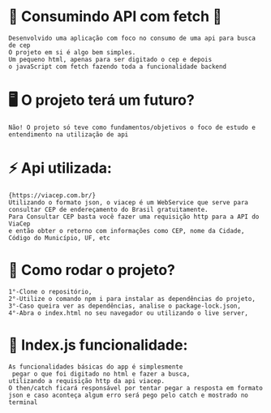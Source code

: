 # 🤞 Consumindo API com fetch 🤞
    Desenvolvido uma aplicação com foco no consumo de uma api para busca de cep
    O projeto em si é algo bem simples. 
    Um pequeno html, apenas para ser digitado o cep e depois 
    o javaScript com fetch fazendo toda a funcionalidade backend

# 🖥️ O projeto terá um futuro?
    Não! O projeto só teve como fundamentos/objetivos o foco de estudo e entendimento na utilização de api

# ⚡ Api utilizada:
    {https://viacep.com.br/}
    Utilizando o formato json, o viacep é um WebService que serve para consultar CEP de endereçamento do Brasil gratuitamente. 
    Para Consultar CEP basta você fazer uma requisição http para a API do ViaCep
    e então obter o retorno com informações como CEP, nome da Cidade, Código do Município, UF, etc

# 💬 Como rodar o projeto?
    1°-Clone o repositório,
    2°-Utilize o comando npm i para instalar as dependências do projeto,
    3°-Caso queira ver as dependências, analise o package-lock.json,
    4°-Abra o index.html no seu navegador ou utilizando o live server,

# 💬 Index.js funcionalidade:
    As funcionalidades básicas do app é simplesmente
     pegar o que foi digitado no html e fazer a busca, 
    utilizando a requisição http da api viacep. 
    O then/catch ficará responsável por tentar pegar a resposta em formato json e caso aconteça algum erro será pego pelo catch e mostrado no terminal
